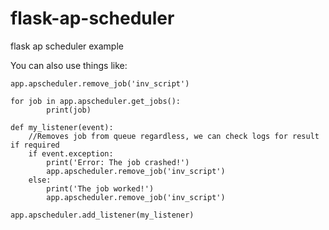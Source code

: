 # flask-ap-scheduler
flask ap scheduler example

You can also use things like:

```
app.apscheduler.remove_job('inv_script')

for job in app.apscheduler.get_jobs():
        print(job)
        
def my_listener(event):
    //Removes job from queue regardless, we can check logs for result if required
    if event.exception:
        print('Error: The job crashed!')
        app.apscheduler.remove_job('inv_script')
    else:
        print('The job worked!')
        app.apscheduler.remove_job('inv_script')
        
app.apscheduler.add_listener(my_listener)

```

